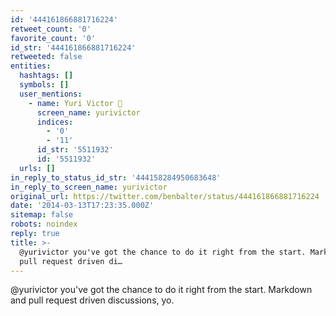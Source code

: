 ```yaml
---
id: '444161866881716224'
retweet_count: '0'
favorite_count: '0'
id_str: '444161866881716224'
retweeted: false
entities:
  hashtags: []
  symbols: []
  user_mentions:
    - name: Yuri Victor 🖤
      screen_name: yurivictor
      indices:
        - '0'
        - '11'
      id_str: '5511932'
      id: '5511932'
  urls: []
in_reply_to_status_id_str: '444158284950683648'
in_reply_to_screen_name: yurivictor
original_url: https://twitter.com/benbalter/status/444161866881716224
date: '2014-03-13T17:23:35.000Z'
sitemap: false
robots: noindex
reply: true
title: >-
  @yurivictor you've got the chance to do it right from the start. Markdown and
  pull request driven di…
---
```


@yurivictor you've got the chance to do it right from the start. Markdown and pull request driven discussions, yo.